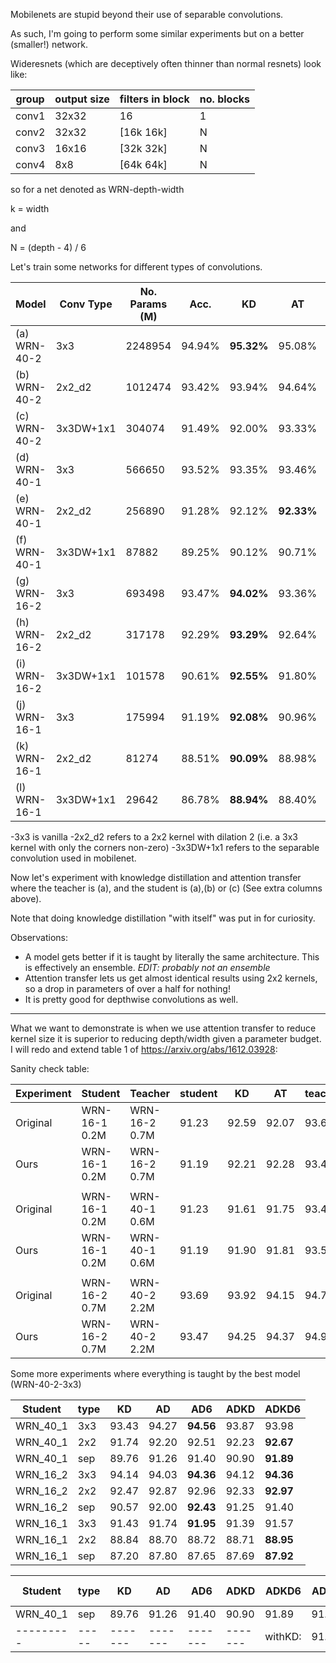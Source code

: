 Mobilenets are stupid beyond their use of separable convolutions.

As such, I'm going to perform some similar experiments but on a better (smaller!) network.

Wideresnets (which are deceptively often thinner than normal resnets) look like:

| group | output size | filters in block  | no. blocks |
|-------|-------------|-------------------|------------| 
| conv1 | 32x32       | 16                |  1         |
| conv2 | 32x32       |[16k 16k]          |  N         |
| conv3 | 16x16       |[32k 32k]          |  N         |
| conv4 | 8x8         |[64k 64k]          |  N         |

so for a net denoted as WRN-depth-width

k = width

and 

N = (depth - 4) / 6

Let's train some networks for different types of convolutions.

| Model         | Conv Type | No. Params (M) | Acc.   | KD      | AT      | AT+KD   | AT 6   | AT + KD 6 |
|---------------|-----------|----------------|--------|---------|---------|---------|--------|-----------|
|(a) WRN-40-2   | 3x3       | 2248954        | 94.94% |**95.32%**  | 95.08%  | 95.00%  | 94.76% | 87.53%    |
|(b) WRN-40-2   | 2x2_d2    | 1012474        | 93.42% | 93.94%  | 94.64%  | **94.85%**  | 94.65% | 94.52%    |
|(c) WRN-40-2   | 3x3DW+1x1 | 304074         | 91.49% | 92.00%  | 93.33%  | 93.52%  | 93.61% | **93.84%**    |
|(d) WRN-40-1   | 3x3       | 566650         | 93.52% | 93.35%  | 93.46%  | **93.78%**  | 93.17% | 84.77%    |
|(e) WRN-40-1   | 2x2_d2    | 256890         | 91.28% | 92.12%  | **92.33%**  | 92.78%  | 92.20% | 92.30%    |
|(f) WRN-40-1   | 3x3DW+1x1 | 87882          | 89.25% | 90.12%  | 90.71%  | 90.86%  | 91.50% | **91.51%**    |
|(g) WRN-16-2   | 3x3       | 693498         | 93.47% | **94.02%**  | 93.36%  | 93.63%  | 93.59% | 89.61%    |
|(h) WRN-16-2   | 2x2_d2    | 317178         | 92.29% | **93.29%**  | 92.64%  | **93.29%**  | 92.15% | 92.61%    |
|(i) WRN-16-2   | 3x3DW+1x1 | 101578         | 90.61% | **92.55%**  | 91.80%  | 92.42%  | 91.99% | 91.99%    |
|(j) WRN-16-1   | 3x3       | 175994         | 91.19% | **92.08%**  | 90.96%  | 91.21%  | 90.85% | 88.30%    |
|(k) WRN-16-1   | 2x2_d2    | 81274          | 88.51% | **90.09%**  | 88.98%  | 88.70%  | 88.50% | 88.87%    |
|(l) WRN-16-1   | 3x3DW+1x1 | 29642          | 86.78% | **88.94%**  | 88.40%  | 88.65%  | 87.93% | 87.94%    |



-3x3 is vanilla
-2x2_d2 refers to a 2x2 kernel with dilation 2 (i.e. a 3x3 kernel with only the corners non-zero)
-3x3DW+1x1 refers to the separable convolution used in mobilenet.

Now let's experiment with knowledge distillation and attention transfer where the teacher is (a), and the student is (a),(b) or (c) (See extra columns above).

Note that doing knowledge distillation "with itself" was put in for curiosity.

Observations:
- A model gets better if it is taught by literally the same architecture. This is effectively an ensemble. *EDIT: probably not an ensemble*
- Attention transfer lets us get almost identical results using 2x2 kernels, so a drop in parameters of over a half for nothing!
- It is pretty good for depthwise convolutions as well.

--------------------

What we want to demonstrate is when we use attention transfer to reduce kernel size it is superior to reducing depth/width given a parameter budget.
I will redo and extend table 1 of https://arxiv.org/abs/1612.03928:


Sanity check table:


| Experiment | Student       | Teacher        | student | KD     | AT     | teacher  |
|------------|---------------|----------------|---------|--------|--------|----------|
| Original   | WRN-16-1 0.2M | WRN-16-2 0.7M  | 91.23   | 92.59  | 92.07  | 93.69    | 
| Ours       | WRN-16-1 0.2M | WRN-16-2 0.7M  | 91.19   | 92.21  | 92.28  | 93.47    | 
|            |               |                |         |        |        |          |     
| Original   | WRN-16-1 0.2M | WRN-40-1 0.6M  | 91.23   | 91.61  | 91.75  | 93.42    | 
| Ours       | WRN-16-1 0.2M | WRN-40-1 0.6M  | 91.19   | 91.90  | 91.81  | 93.52    | 
|            |               |                |         |        |        |          |     
| Original   | WRN-16-2 0.7M | WRN-40-2 2.2M  | 93.69   | 93.92  | 94.15  | 94.77    |
| Ours       | WRN-16-2 0.7M | WRN-40-2 2.2M  | 93.47   | 94.25  | 94.37  | 94.94    |


Some more experiments where everything is taught by the best model (WRN-40-2-3x3)

| Student | type| KD    | AD    | AD6   | ADKD  | ADKD6 |
|---------|-----|-------|-------|-------|-------|-------|
|WRN_40_1 | 3x3 | 93.43 | 94.27 | **94.56** | 93.87 | 93.98 |
|WRN_40_1 | 2x2 | 91.74 | 92.20 | 92.51 | 92.23 | **92.67** |
|WRN_40_1 | sep | 89.76 | 91.26 | 91.40 | 90.90 | **91.89** |
|WRN_16_2 | 3x3 | 94.14 | 94.03 | **94.36** | 94.12 | **94.36** |
|WRN_16_2 | 2x2 | 92.47 | 92.87 | 92.96 | 92.33 | **92.97** |
|WRN_16_2 | sep | 90.57 | 92.00 | **92.43** | 91.25 | 91.40 |
|WRN_16_1 | 3x3 | 91.43 | 91.74 | **91.95** | 91.39 | 91.57 |
|WRN_16_1 | 2x2 | 88.84 | 88.70 | 88.72 | 88.71 | **88.95** |
|WRN_16_1 | sep | 87.20 | 87.80 | 87.65 | 87.69 | **87.92** |

| Student | type| KD    | AD    | AD6   | ADKD  | ADKD6 | AD(ii) | AD6 (ii) | AD9  | AD18  |
|---------|-----|-------|-------|-------|-------|-------|--------|----------|------|-------|
|WRN_40_1 | sep | 89.76 | 91.26 | 91.40 | 90.90 | 91.89 | 91.37  | 91.16    | 91.18| 91.34 |
|---------|-----|-------|-------|-------|-------|withKD:| 91.54  | 91.68    | 91.42| 91.26 |



